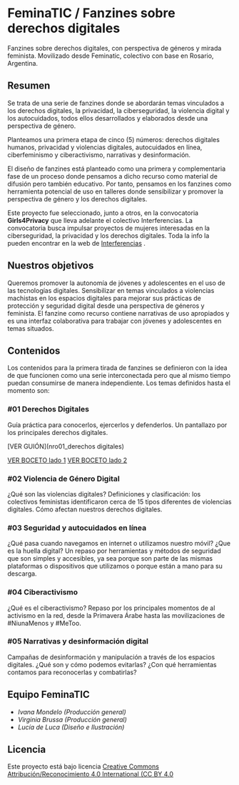 # FeminaTIC / Fanzines sobre derechos digitales
Fanzines sobre derechos digitales, con perspectiva de géneros y mirada feminista. Movilizado desde Feminatic, colectivo con base en Rosario, Argentina.

## Resumen
Se trata de una serie de fanzines donde se abordarán temas vinculados a los derechos digitales, la privacidad, la ciberseguridad, la violencia digital y los autocuidados, todos ellos desarrollados y elaborados desde una perspectiva de género.

Planteamos una primera etapa de cinco (5) números: derechos digitales humanos, privacidad y violencias digitales, autocuidados en línea, ciberfeminismo y ciberactivismo, narrativas y desinformación.

El diseño de fanzines está planteado como una primera y complementaria  fase de un proceso donde pensamos a dicho recurso como material de difusión pero también educativo. Por tanto, pensamos en los fanzines como herramienta potencial de uso en talleres donde sensibilizar y promover la perspectiva de género y los derechos digitales.

Este proyecto fue seleccionado, junto a otros, en la convocatoria **Girls4Privacy** que lleva adelante el colectivo Interferencias. La convocatoria busca impulsar proyectos de mujeres interesadas en la ciberseguridad, la privacidad y los derechos digitales. Toda la info la pueden encontrar en la web de [Interferencias](https://interferencias.tech/g4p)
. 

## Nuestros objetivos
Queremos promover la autonomía de jóvenes y adolescentes en el uso de las tecnologías digitales. Sensibilizar en temas vinculados a violencias machistas en los espacios digitales para mejorar sus prácticas de protección y seguridad digital desde una perspectiva de géneros y feminista. El fanzine como recurso contiene narrativas de uso apropiados y es una interfaz colaborativa para trabajar con jóvenes y adolescentes en temas situados.

## Contenidos
Los contenidos para la primera tirada de fanzines se definieron con la idea de que funcionen como una serie interconectada pero que al mismo tiempo puedan consumirse de manera independiente. Los temas definidos hasta el momento son:

###  #01 Derechos Digitales
Guía práctica para conocerlos, ejercerlos y defenderlos. Un pantallazo por los principales derechos digitales.

[VER GUIÓN](nro01_derechos digitales)

[VER BOCETO lado 1](https://github.com/Feminatic/Fanzine/blob/master/contenido/fanzine%2001_derechosdigitales_lado1.pdf)
[VER BOCETO lado 2](https://github.com/Feminatic/Fanzine/blob/master/contenido/fanzine01_derechosdigitales_lado2.pdf)

### #02 Violencia de Género Digital
¿Qué son las violencias digitales? Definiciones y clasificación: los colectivos feministas identificaron cerca de 15 tipos diferentes de violencias digitales. Cómo afectan nuestros derechos digitales.

### #03 Seguridad y autocuidados en línea
¿Qué pasa cuando navegamos en internet o utilizamos nuestro móvil? ¿Que es la huella digital? Un repaso por herramientas y métodos de seguridad que son simples y accesibles, ya sea porque son parte de las mismas plataformas o dispositivos que utilizamos o porque están a mano para su descarga.

### #04 Ciberactivismo
¿Qué es el ciberactivismo? Repaso por los principales momentos de al activismo en la red, desde la Primavera Árabe hasta las movilizaciones de #NiunaMenos y #MeToo.

### #05 Narrativas y desinformación digital 
Campañas de desinformación y manipulación a través de los espacios digitales. ¿Qué son y cómo podemos evitarlas? ¿Con qué herramientas contamos para reconocerlas y combatirlas?


## Equipo FeminaTIC
- *Ivana Mondelo (Producción general)*
- *Virginia Brussa (Producción general)*
- *Lucía de Luca (Diseño e Ilustración)*

## Licencia
Este proyecto está bajo licencia [Creative Commons Attribución/Reconocimiento 4.0 International (CC BY 4.0](LICENSE.md)

